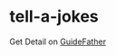 # tell-a-jokes

Get Detail on [GuideFather](https://www.blog.guidefather.in/2020/07/how-to-publish-website-on-netlify.html)
